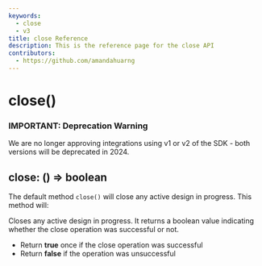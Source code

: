 ```yaml
---
keywords:
  - close
  - v3
title: close Reference
description: This is the reference page for the close API
contributors:
  - https://github.com/amandahuarng
--- 
```


# close()

<InlineAlert variant="error" slots="header, text" />

### IMPORTANT: Deprecation Warning

We are no longer approving integrations using v1 or v2 of the SDK - both versions will be deprecated in 2024.

## close: () => boolean

The default method `close()` will close any active design in progress. This method will:

Closes any active design in progress. It returns a boolean value indicating whether the close operation was successful or not.

* Return **true** once if the close operation was successful
* Return **false** if the operation was unsuccessful
